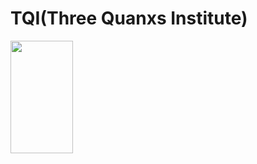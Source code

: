 # TQI(Three Quanxs Institute)

<img src="http://i.imgur.com/113hqnn.png" width="100" height="180" />
